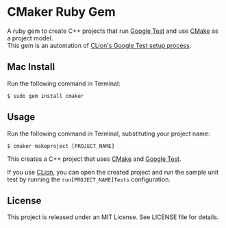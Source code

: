 # CMaker Ruby Gem
A ruby gem to create C++ projects that run [Google Test](https://github.com/google/googletest) and use [CMake](https://cmake.org/) as a project model.  
This gem is an automation of [CLion's Google Test setup process](https://blog.jetbrains.com/clion/2015/10/new-clion-1-2-eap-build-brings-you-google-test/).  

## Mac Install
Run the following command in Terminal:
```
$ sudo gem install cmaker
```

## Usage
Run the following command in Terminal, substituting your project name:
```
$ cmaker makeproject [PROJECT_NAME]
```
This creates a C++ project that uses [CMake](https://cmake.org/) and [Google Test](https://github.com/google/googletest).  

If you use [CLion](https://www.jetbrains.com/clion/), you can open the created project and run the sample unit test by running the ```run[PROJECT_NAME]Tests``` configuration. 

## License
This project is released under an MIT License. See LICENSE file for details.
